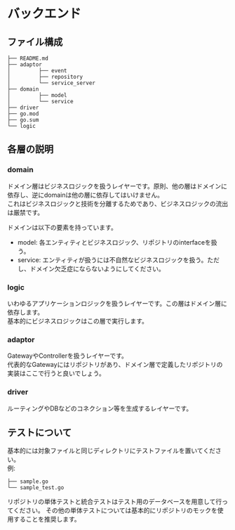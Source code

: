 # バックエンド

## ファイル構成
```
├── README.md
├── adaptor
│         ├── event
│         ├── repository
│         └── service_server
├── domain
│         ├── model
│         └── service
├── driver
├── go.mod
├── go.sum
└── logic
```

## 各層の説明
### domain
ドメイン層はビジネスロジックを扱うレイヤーです。原則、他の層はドメインに依存し、逆にdomainは他の層に依存してはいけません。 <br>
これはビジネスロジックと技術を分離するためであり、ビジネスロジックの流出は厳禁です。

ドメインは以下の要素を持っています。
- model: 各エンティティとビジネスロジック、リポジトリのinterfaceを扱う。
- service: エンティティが扱うには不自然なビジネスロジックを扱う。ただし、ドメイン欠乏症にならないようにしてください。

### logic
いわゆるアプリケーションロジックを扱うレイヤーです。この層はドメイン層に依存します。 <br>
基本的にビジネスロジックはこの層で実行します。

### adaptor
GatewayやControllerを扱うレイヤーです。<br>
代表的なGatewayにはリポジトリがあり、ドメイン層で定義したリポジトリの実装はここで行うと良いでしょう。

### driver
ルーティングやDBなどのコネクション等を生成するレイヤーです。

## テストについて
基本的には対象ファイルと同じディレクトリにテストファイルを置いてください。<br>
例:
```
├── sample.go
└── sample_test.go
```

リポジトリの単体テストと統合テストはテスト用のデータベースを用意して行ってください。
その他の単体テストについては基本的にリポジトリのモックを使用することを推奨します。
